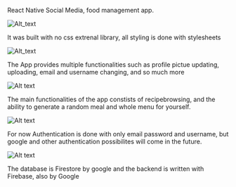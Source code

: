 React Native Social Media, food management app. 


![Alt_text](https://i.imgur.com/tKwPB2q.jpeg)

It was built with no css extrenal library, all styling is done with stylesheets

![Alt_text](https://imgur.com/a/zIBQORt)

The App provides multiple functionalities such as profile pictue updating, uploading, email and username changing, and so much more
 

![Alt text](https://i.imgur.com/YCInF1X.jpeg)

The main functionalities of the app constists of recipebrowsing, and the ability to generate a random meal and whole menu for yourself.


![Alt text](https://i.imgur.com/os6vHGn.jpeg)

For now Authentication is done with only email password and username, but google and other authentication possibilites will come in the future.


![Alt text](https://i.imgur.com/xmg1DFX.jpeg)

The database is Firestore by google and the backend is written with Firebase, also by Google




